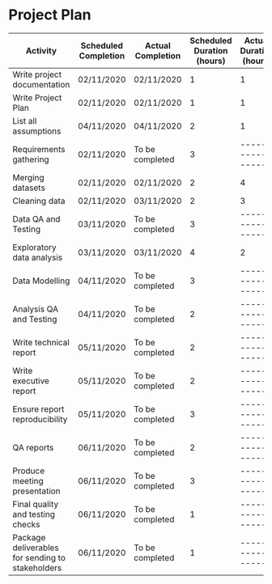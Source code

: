 # Project Plan



|  Activity  | Scheduled Completion | Actual Completion | Scheduled Duration (hours) | Actual Duration (hours) |
|------------|----------------------|-------------------|--------------------|-----------------|
|Write project documentation| 02/11/2020  |  02/11/2020  | 1  | 1 |
|Write Project Plan | 02/11/2020 | 02/11/2020 | 1 |1|
|List all assumptions | 04/11/2020 |04/11/2020| 2  |1|
|Requirements gathering | 02/11/2020 |To be completed| 3  |-----------------|
|Merging datasets |02/11/2020|02/11/2020| 2  |4|
|Cleaning data |02/11/2020|03/11/2020| 2  |3 |
|Data QA and Testing |03/11/2020|To be completed| 3 |-----------------|
|Exploratory data analysis | 03/11/2020 |03/11/2020| 4 | 2 |
|Data Modelling |04/11/2020 |To be completed| 3 |-----------------|
|Analysis QA and Testing| 04/11/2020 | To be completed | 2 |-----------------|
|Write technical report |05/11/2020 | To be completed | 2 |-----------------|
|Write executive report |05/11/2020 | To be completed | 2 |-----------------|
|Ensure report reproducibility | 05/11/2020 | To be completed | 3 |-----------------|
|QA reports | 06/11/2020 | To be completed | 2 |-----------------| 
|Produce meeting presentation | 06/11/2020 | To be completed | 3 |-----------------|
|Final quality and testing checks | 06/11/2020 | To be completed | 1 |-----------------| 
|Package deliverables for sending to stakeholders | 06/11/2020 | To be completed | 1 |-----------------| 